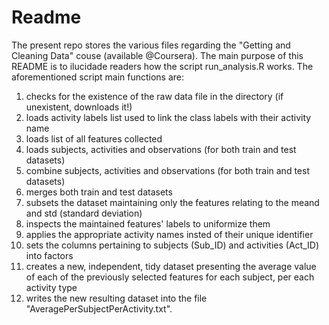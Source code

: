 # Readme

The present repo stores the various files regarding the "Getting and Cleaning Data" couse (available @Coursera).
The main purpose of this README is to ilucidade readers how the script run_analysis.R works.
The aforementioned script main functions are:


1.  checks for the existence of the raw data file in the directory (if unexistent, downloads it!)
2.  loads activity labels list used to link the class labels with their activity name
3.  loads list of all features collected
4.  loads subjects, activities and observations (for both train and test datasets)
5.  combine subjects, activities and observations (for both train and test datasets)
6.  merges both train and test datasets
7.  subsets the dataset maintaining only the features relating to the meand and std (standard deviation)
8.  inspects the maintained features' labels to uniformize them
9.  applies the appropriate activity names insted of their unique identifier
10. sets the columns pertaining to subjects (Sub_ID) and activities (Act_ID) into factors
11. creates a new, independent, tidy dataset presenting the average value of each of the previously selected 
    features for each subject, per each activity type 
12. writes the new resulting dataset into the file "AveragePerSubjectPerActivity.txt".
